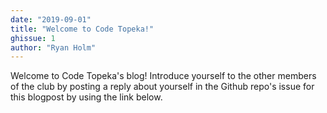 ```yaml
---
date: "2019-09-01"
title: "Welcome to Code Topeka!"
ghissue: 1
author: "Ryan Holm"
---
```


Welcome to Code Topeka's blog! Introduce yourself to the other members of the club by posting a reply about yourself in the Github repo's issue for this blogpost by using the link below.